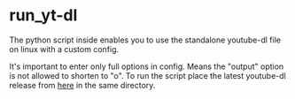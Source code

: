 # run_yt-dl
The python script inside enables you to use the standalone youtube-dl file on linux with a custom config.

It's important to enter only full options in config. Means the "output" option is not allowed to shorten to "o".
To run the script place the latest youtube-dl release from [here]([url](https://github.com/ytdl-patched/youtube-dl/releases)) in the same directory.

